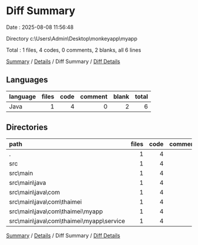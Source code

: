 # Diff Summary

Date : 2025-08-08 11:56:48

Directory c:\\Users\\Admin\\Desktop\\monkeyapp\\myapp

Total : 1 files,  4 codes, 0 comments, 2 blanks, all 6 lines

[Summary](results.md) / [Details](details.md) / Diff Summary / [Diff Details](diff-details.md)

## Languages
| language | files | code | comment | blank | total |
| :--- | ---: | ---: | ---: | ---: | ---: |
| Java | 1 | 4 | 0 | 2 | 6 |

## Directories
| path | files | code | comment | blank | total |
| :--- | ---: | ---: | ---: | ---: | ---: |
| . | 1 | 4 | 0 | 2 | 6 |
| src | 1 | 4 | 0 | 2 | 6 |
| src\\main | 1 | 4 | 0 | 2 | 6 |
| src\\main\\java | 1 | 4 | 0 | 2 | 6 |
| src\\main\\java\\com | 1 | 4 | 0 | 2 | 6 |
| src\\main\\java\\com\\thaimei | 1 | 4 | 0 | 2 | 6 |
| src\\main\\java\\com\\thaimei\\myapp | 1 | 4 | 0 | 2 | 6 |
| src\\main\\java\\com\\thaimei\\myapp\\service | 1 | 4 | 0 | 2 | 6 |

[Summary](results.md) / [Details](details.md) / Diff Summary / [Diff Details](diff-details.md)